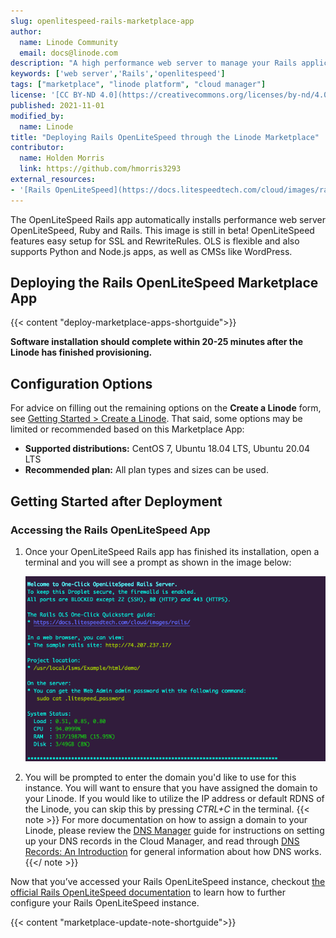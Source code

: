 ```yaml
---
slug: openlitespeed-rails-marketplace-app
author:
  name: Linode Community
  email: docs@linode.com
description: "A high performance web server to manage your Rails application."
keywords: ['web server','Rails','openlitespeed']
tags: ["marketplace", "linode platform", "cloud manager"]
license: '[CC BY-ND 4.0](https://creativecommons.org/licenses/by-nd/4.0)'
published: 2021-11-01
modified_by:
  name: Linode
title: "Deploying Rails OpenLiteSpeed through the Linode Marketplace"
contributor:
  name: Holden Morris
  link: https://github.com/hmorris3293
external_resources:
- '[Rails OpenLiteSpeed](https://docs.litespeedtech.com/cloud/images/rails/)'
---
```


The OpenLiteSpeed Rails app automatically installs performance web server OpenLiteSpeed, Ruby and Rails. This image is still in beta! OpenLiteSpeed features easy setup for SSL and RewriteRules. OLS is flexible and also supports Python and Node.js apps, as well as CMSs like WordPress.

## Deploying the Rails OpenLiteSpeed Marketplace App

{{< content "deploy-marketplace-apps-shortguide">}}

**Software installation should complete within 20-25 minutes after the Linode has finished provisioning.**

## Configuration Options

For advice on filling out the remaining options on the **Create a Linode** form, see [Getting Started > Create a Linode](/docs/guides/getting-started/#create-a-linode). That said, some options may be limited or recommended based on this Marketplace App:

- **Supported distributions:** CentOS 7, Ubuntu 18.04 LTS, Ubuntu 20.04 LTS
- **Recommended plan:** All plan types and sizes can be used.

## Getting Started after Deployment

### Accessing the Rails OpenLiteSpeed App

1. Once your OpenLiteSpeed Rails app has finished its installation, open a terminal and you will see a prompt as shown in the image below:

    ![OpenLiteSpeed Rails setup information](setupinfo-rails.png)

2. You will be prompted to enter the domain you'd like to use for this instance. You will want to ensure that you have assigned the domain to your Linode. If you would like to utilize the IP address or default RDNS of the Linode, you can skip this by pressing *CTRL+C* in the terminal.
    {{< note >}}
For more documentation on how to assign a domain to your Linode, please review the [DNS Manager](/docs/guides/dns-manager/) guide for instructions on setting up your DNS records in the Cloud Manager, and read through [DNS Records: An Introduction](/docs/guides/dns-records-an-introduction/) for general information about how DNS works.
    {{</ note >}}

Now that you’ve accessed your Rails OpenLiteSpeed instance, checkout [the official Rails OpenLiteSpeed documentation](https://docs.litespeedtech.com/cloud/images/rails/) to learn how to further configure your Rails OpenLiteSpeed instance.

{{< content "marketplace-update-note-shortguide">}}